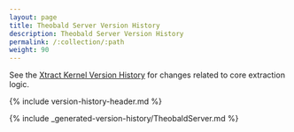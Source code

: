 ```yaml
---
layout: page
title: Theobald Server Version History
description: Theobald Server Version History
permalink: /:collection/:path
weight: 90
---
```


See the [Xtract Kernel Version History](./xtract-kernel-version-history) for changes related to core extraction logic.

{% include version-history-header.md %}

{% include _generated-version-history/TheobaldServer.md %}